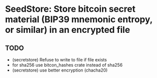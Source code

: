 # SeedStore: Store bitcoin secret material (BIP39 mnemonic entropy, or similar) in an encrypted file

## TODO

- (secretstore) Refuse to write to file if file exists
- for sha256 use bitcon_hashes crate instead of sha256
- (secretstore) use better encryption (chacha20)
